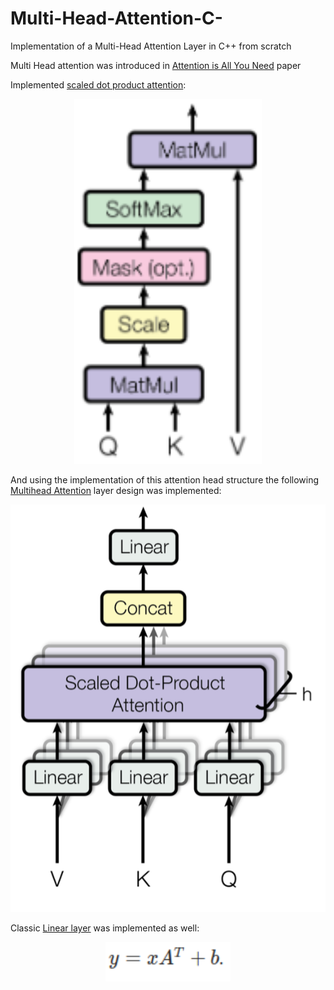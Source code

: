 # Multi-Head-Attention-C-
Implementation of a Multi-Head Attention Layer in C++ from scratch

Multi Head attention was introduced in [Attention is All You Need](https://arxiv.org/abs/1706.03762) paper

Implemented [scaled dot product attention](https://github.com/a3a256/Multi-Head-Attention-C-/blob/main/include/mha.h?plain=1#L83):

<p align="center">
<img src="imgs/scaled_do_product_attention.png" alt="scaled dot product attention" width=300></img>
</p>

And using the implementation of this attention head structure the following [Multihead Attention](https://github.com/a3a256/Multi-Head-Attention-C-/blob/main/include/mha.h?plain=1#L37) layer design was implemented:


<p align="center">
<img src="imgs/multi-head-attention.png" alt="multi head attention"></img>
</p>

Classic [Linear layer](https://github.com/a3a256/Multi-Head-Attention-C-/blob/main/include/mha.h?plain=1#L11) was implemented as well:

<p align="center">
<img src="imgs/linear.png" width=200 alt="linear"></img>
</p>